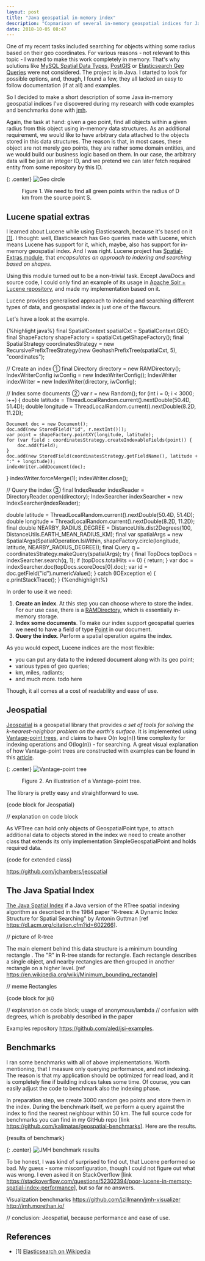 ```yaml
---
layout: post
title: "Java geospatial in-memory index"
description: "Copmarison of several in-memory geospatial indices for Java"
date: 2018-10-05 08:47
---
```


One of my recent tasks included searching for objects withing some radius based on their geo coordinates. For various reasons - not relevant to this topic - I wanted to make this work completely in memory. That's why solutions like [MySQL Spatial Data Types](https://dev.mysql.com/doc/refman/8.0/en/spatial-types.html), [PostGIS](https://postgis.net/) or [Elasticsearch Geo Queries](https://www.elastic.co/guide/en/elasticsearch/reference/current/geo-queries.html) were not considered. The project is in Java. I started to look for possible options, and, though, I found a few, they all lacked an easy to follow documentation (if at all) and examples.

So I decided to make a short description of some Java in-memory geospatial indices I've discovered during my research with code examples and benchmarks done with [jmh](http://openjdk.java.net/projects/code-tools/jmh/).

Again, the task at hand: given a geo point, find all objects within a given radius from this object using in-memory data structures. As an additional requirement, we would like to have arbitrary data attached to the objects stored in this data structures. The reason is that, in most cases, these object are not merely geo points, they are rather some domain entities, and we would build our business logic based on them. In our case, the arbitrary data will be just an integer ID, and we pretend we can later fetch required entity from some repository by this ID.

{: .center}
![Geo circle](/static/img/posts/geo_circle.jpg "Geo circle")
<figure class="img">Figure 1. We need to find all green points within the radius of D km from the source point S.</figure>

## Lucene spatial extras

I learned about Lucene while using Elasticsearch, because it's based on it [[1]](#1). I thought: well, Elasticsearch has Geo queries made with Lucene, which means Lucene has support for it, which, maybe, also has support for in-memory geospatial index. And I was right. Lucene project has [Spatial-Extras module](https://lucene.apache.org/core/7_4_0/spatial-extras/index.html), that *encapsulates an approach to indexing and searching based on shapes*.

Using this module turned out to be a non-trivial task. Except JavaDocs and source code, I could only find an example of its usage in [Apache Solr + Lucene repository](https://github.com/apache/lucene-solr/blob/master/lucene/spatial-extras/src/test/org/apache/lucene/spatial/SpatialExample.java), and made my implementation based on it.

Lucene provides generalised approach to indexing and searching different types of data, and geospatial index is just one of the flavours. 

Let's have a look at the example.

{%highlight java%}
final SpatialContext spatialCxt = SpatialContext.GEO;
final ShapeFactory shapeFactory = spatialCxt.getShapeFactory();
final SpatialStrategy coordinatesStrategy =
	new RecursivePrefixTreeStrategy(new GeohashPrefixTree(spatialCxt, 5), "coordinates");

// Create an index ①
final Directory directory = new RAMDirectory();
IndexWriterConfig iwConfig = new IndexWriterConfig();
IndexWriter indexWriter = new IndexWriter(directory, iwConfig);

// Index some documents ②
var r = new Random();
for (int i = 0; i < 3000; i++) {
	double latitude = ThreadLocalRandom.current().nextDouble(50.4D, 51.4D);
	double longitude = ThreadLocalRandom.current().nextDouble(8.2D, 11.2D);

	Document doc = new Document();
	doc.add(new StoredField("id", r.nextInt()));
	var point = shapeFactory.pointXY(longitude, latitude);
	for (var field : coordinatesStrategy.createIndexableFields(point)) {
		doc.add(field);
	}
	doc.add(new StoredField(coordinatesStrategy.getFieldName(), latitude + ":" + longitude));
	indexWriter.addDocument(doc);
}
indexWriter.forceMerge(1);
indexWriter.close();

// Query the index ③
final IndexReader indexReader = DirectoryReader.open(directory);
IndexSearcher indexSearcher = new IndexSearcher(indexReader);

double latitude = ThreadLocalRandom.current().nextDouble(50.4D, 51.4D);
double longitude = ThreadLocalRandom.current().nextDouble(8.2D, 11.2D);
final double NEARBY_RADIUS_DEGREE = DistanceUtils.dist2Degrees(100, DistanceUtils.EARTH_MEAN_RADIUS_KM);
final var spatialArgs = new SpatialArgs(SpatialOperation.IsWithin,
										shapeFactory.circle(longitude, latitude, NEARBY_RADIUS_DEGREE));
final Query q = coordinatesStrategy.makeQuery(spatialArgs);
try {
	final TopDocs topDocs = indexSearcher.search(q, 1);
	if (topDocs.totalHits == 0) {
		return;
	}
	var doc = indexSearcher.doc(topDocs.scoreDocs[0].doc);
	var id = doc.getField("id").numericValue();
} catch (IOException e) {
	e.printStackTrace();
}
{%endhighlight%}

In order to use it we need:
1. **Create an index**. At this step you can choose where to store the index. For our use case, there is a [RAMDirectory](https://github.com/apache/lucene-solr/blob/master/lucene/core/src/java/org/apache/lucene/store/RAMDirectory.java), which is essentially in-memory storage.
2. **Index some documents**. To make our index support geospatial queries we need to have a field of type [Point](https://github.com/locationtech/spatial4j/blob/master/src/main/java/org/locationtech/spatial4j/shape/Point.java) in our document.
3. **Query the index**. Perform a spatial operation agains the index.

As you would expect, Lucene indices are the most flexible: 
* you can put any data to the indexed document along with its geo point;
* various types of geo queries;
* km, miles, radiants;
* and much more. todo here

Though, it all comes at a cost of readability and ease of use.

## Jeospatial

[Jeospatial](https://jchambers.github.io/jeospatial/) is a geospatial library that provides *a set of tools for solving the k-nearest-neighbor problem on the earth's surface*. It is implemented using [Vantage-point trees](https://en.wikipedia.org/wiki/Vantage-point_tree), and claims to have O(n log(n)) time complexity for indexing operations and O(log(n)) - for searching. A great visual explanation of how Vantage-point trees are constructed with examples can be found in this [article](https://fribbels.github.io/vptree/writeup).

{: .center}
![Vantage-point tree](/static/img/posts/vp_tree.png "Vantage-point tree")
<figure class="img">Figure 2. An illustration of a Vantage-point tree.</figure>

The library is pretty easy and straightforward to use.

{code block for Jeospatial}

// explanation on code block

As VPTree can hold only objects of GeospatialPoint type, to attach additional data to objects stored in the index we need to create another class that extends its only implementation SimpleGeospatialPoint and holds required data.

{code for extended class}

https://github.com/jchambers/jeospatial

## The Java Spatial Index

[The Java Spatial Index](https://github.com/aled/jsi) if a Java version of the RTree spatial indexing algorithm as described in the 1984 paper "R-trees: A Dynamic Index Structure for Spatial Searching" by Antonin Guttman [ref https://dl.acm.org/citation.cfm?id=602266]. 

// picture of R-tree

The main element behind this data structure is a minimum bounding rectangle . The "R" in R-tree stands for rectangle.  Each rectangle describes a single object, and nearby rectangles are then grouped in another rectangle on a higher level. [ref https://en.wikipedia.org/wiki/Minimum_bounding_rectangle]

// meme Rectangles

{code block for jsi}

// explanation on code block; usage of anonymous/lambda 
// confusion with degrees, which is probably described in the paper

Examples repository https://github.com/aled/jsi-examples.

## Benchmarks

I ran some benchmarks with all of above implementations. Worth mentioning, that I measure only querying performance, and not indexing. The reason is that my application should be optimized for read load, and it is completely fine if building indices takes some time. Of course, you can easily adjust the code to benchmark also the indexing phase. 

In preparation step, we create 3000 random geo points and store them in the index. During the benchmark itself, we perform a query against the index to find the nearest neighbour within 50 km. The full source code for benchmarks you can find in my GitHub repo [link https://github.com/kalimatas/geospatial-benchmarks]. Here are the results.

{results of benchmark}

{: .center}
![JMH benchmark results](/static/img/posts/geospatial-benchmark-jmh.png "JMH benchmark results")

To be honest, I was kind of surprised to find out, that Lucene  performed so bad. My guess - some misconfiguration, though I could not figure out what was wrong. I even asked it on StackOverflow [link https://stackoverflow.com/questions/52302394/poor-lucene-in-memory-spatial-index-performance], but so far no answers.

Visualization benchmarks https://github.com/jzillmann/jmh-visualizer
http://jmh.morethan.io/

// conclusion: Jeospatial, because performance and ease of use.

## References

<ul id="notes">
<li>
	<span class="col-1">[1] <a name="1"></a></span>
	<span class="col-2"><a href="https://en.wikipedia.org/wiki/Elasticsearch">Elasticsearch on Wikipedia</a></span>
</li>
</ul>
